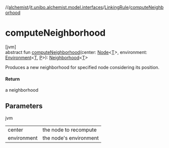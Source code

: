 //[alchemist](../../../index.md)/[it.unibo.alchemist.model.interfaces](../index.md)/[LinkingRule](index.md)/[computeNeighborhood](compute-neighborhood.md)

# computeNeighborhood

[jvm]\
abstract fun [computeNeighborhood](compute-neighborhood.md)(center: [Node](../-node/index.md)<[T](../-node/index.md)>, environment: [Environment](../-environment/index.md)<[T](../-node/index.md), [P](../-benchmarkable-environment/index.md)>): [Neighborhood](../-neighborhood/index.md)<[T](../-node/index.md)>

Produces a new neighborhood for specified node considering its position.

#### Return

a neighborhood

## Parameters

jvm

| | |
|---|---|
| center | the node to recompute |
| environment | the node's environment |
